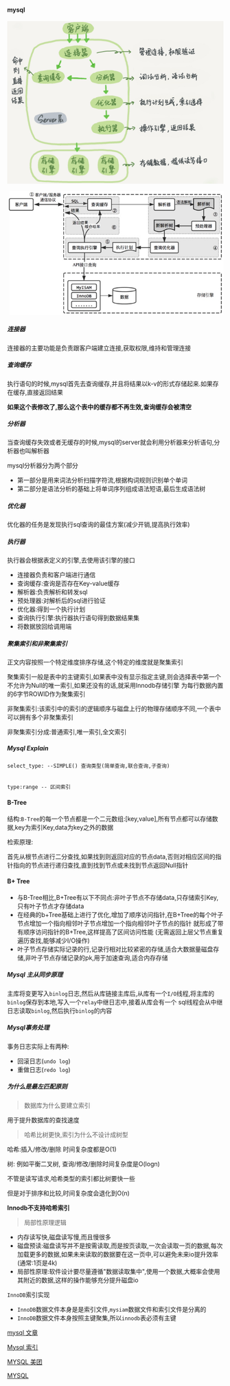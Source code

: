 #### mysql

![image](mysql.png)



![image](mysql2.png)



##### 连接器

连接器的主要功能是负责跟客户端建立连接,获取权限,维持和管理连接

##### 查询缓存


执行语句的时候,mysql首先去查询缓存,并且将结果以k-v的形式存储起来.如果存在缓存,直接返回结果



**如果这个表修改了,那么这个表中的缓存都不再生效,查询缓存会被清空**



##### 分析器
当查询缓存失效或者无缓存的时候,mysql的server就会利用分析器来分析语句,分析器也叫解析器

mysql分析器分为两个部分
 - 第一部分是用来词法分析扫描字符流,根据构词规则识别单个单词
 - 第二部分是语法分析的基础上将单词序列组成语法短语,最后生成语法树
 
 
 
 
##### 优化器
优化器的任务是发现执行sql查询的最佳方案(减少开销,提高执行效率)





##### 执行器

执行器会根据表定义的引擎,去使用该引擎的接口














- 连接器负责和客户端进行通信
- 查询缓存:查询是否存在Key-value缓存
- 解析器:负责解析和转发sql
- 预处理器:对解析后的sql进行验证
- 优化器:得到一个执行计划
- 查询执行引擎:执行器执行语句得到数据结果集
- 将数据放回给调用端






##### 聚集索引和非聚集索引

正文内容按照一个特定维度排序存储,这个特定的维度就是聚集索引

聚集索引一般是表中的主键索引,如果表中没有显示指定主键,则会选择表中第一个不允许为Null的唯一索引,如果还没有的话,就采用Innodb存储引擎
为每行数据内置的6字节ROWID作为聚集索引



非聚集索引:该索引中的索引的逻辑顺序与磁盘上行的物理存储顺序不同,一个表中可以拥有多个非聚集索引

非聚集索引分成:普通索引,唯一索引,全文索引





##### Mysql Explain 


```
select_type: --SIMPLE() 查询类型(简单查询,联合查询,子查询)


type:range -- 区间索引

```




#### B-Tree

结构:`B-Tree`的每一个节点都是一个二元数组:[key,value],所有节点都可以存储数据,key为索引Key,data为key之外的数据


检索原理:

首先从根节点进行二分查找,如果找到则返回对应的节点data,否则对相应区间的指针指向的节点进行递归查找,直到找到节点或未找到节点返回Null指针





#### B+ Tree

* 与B-Tree相比,B+Tree有以下不同点:非叶子节点不存储data,只存储索引Key,只有叶子节点才存储data
* 在经典的b+Tree基础上进行了优化,增加了顺序访问指针,在B+Tree的每个叶子节点增加一个指向相邻叶子节点增加一个指向相邻叶子节点的指针
就形成了带有顺序访问指针的B+Tree,这样提高了区间访问性能   (无需返回上层父节点重复遍历查找,能够减少I/O操作)
* 叶子节点存储实际记录的行,记录行相对比较紧密的存储,适合大数据量磁盘存储,非叶子节点存储记录的pk,用于加速查询,适合内存存储








##### Mysql 主从同步原理

主库将变更写入`binlog`日志,然后从库链接主库后,从库有一个`I/O`线程,将主库的`binlog`保存到本地,写入一个`relay`中继日志中,接着从库会有一个
sql线程会从中继日志读取`binlog`,然后执行`binlog`的内容




##### Mysql事务处理
事务日志实际上有两种:
- 回滚日志(`undo log`)
- 重做日志(`redo log`)






##### 为什么是最左匹配原则





>  数据库为什么要建立索引

用于提升数据库的查找速度

> 哈希比树更快,索引为什么不设计成树型

哈希:插入/修改/删除 时间复杂度都是O(1)

树: 例如平衡二叉树, 查询/修改/删除时间复杂度是O(logn)

不管是读写请求,哈希类型的索引都比树要快一些


但是对于排序和比较,时间复杂度会退化到O(n)

**Innodb不支持哈希索引**



> 局部性原理逻辑

* 内存读写快,磁盘读写慢,而且慢很多
* 磁盘预读:磁盘读写并不是按需读取,而是按页读取,一次会读取一页的数据,每次加载更多的数据,如果未来读取的数据要在这一页中,可以避免未来io提升效率(通常:1页是4k)
* 局部性原理:软件设计要尽量遵循"数据读取集中",使用一个数据,大概率会使用其附近的数据,这样的操作能够充分提升磁盘io



`InnoDB`索引实现

* `InnoDB`数据文件本身是是索引文件,`mysiam`数据文件和索引文件是分离的
* `InnoDB`数据文件本身按照主键聚集,所以`innodb`表必须有主键


[mysql 文章](http://www.cnblogs.com/annsshadow/p/5037667.html)


[Mysql 索引](http://blog.codinglabs.org/articles/theory-of-mysql-index.html)

[MYSQL 美团](https://tech.meituan.com/mysql_index.html)


[MYSQL ](https://www.jianshu.com/p/486a514b0ded)


